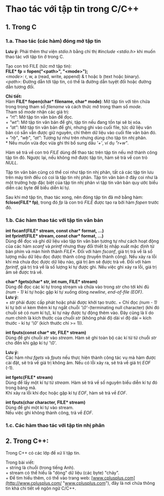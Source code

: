 # Thao tác với tập tin trong C/C++

## 1. Trong C

### 1.a. Thao tác (các hàm) đóng mở tập tin
__Lưu ý:__ Phải thêm thư viện _stdio.h_ bằng chỉ thị _#include \<stdio.h\>_ khi muốn thao tác với tập tin ở trong C.

Tạo con trỏ FILE (tức mở tập tin):  
__FILE* fp = fopen("\<path\>", "\<mode\>");__  
_\<mode\>_: r, w, a (read, write, append) & t hoặc b (text hoặc binary).  
_\<path\>_: Đường dẫn tới tập tin, có thể là đường dẫn tuyệt đối hoặc đường dẫn tương đối.  

__Chi tiết:__  
Hàm __FILE* fopen(char* filename, char* mode)__: Mở tập tin với tên chứa trong trong tham số _filename_ và cách thức mở trong tham số _mode_.  
Tham số _mode_ nhận các giá trị:  
\+ _"rt"_: Mở tập tin văn bản để đọc.  
\+ _"wt"_: Mở tập tin văn bản để ghi, tập tin nếu đang tồn tại sẽ bị xóa.  
\+ _"at"_: Mở tập tin văn bản để ghi, nhưng ghi vào cuối file, tức dữ liệu văn bản có sẵn vẫn được giữ nguyên, chỉ thêm dữ liệu vào cuối file văn bản đó.  
\+ _"rb"_, _"wb"_, _"at"_: Tương tự như trên nhưng dùng cho tập tin nhị phân.  
\* Nếu muốn vừa đọc vừa ghi thì bổ sung dấu _'+'_, ví dụ _"r+w"_.

Hàm sẽ trả về con trỏ _FILE_ dùng để thao tác trên tập tin nếu mở thành công tập tin đó. Ngược lại, nếu không mở được tập tin, hàm sẽ trả về con trỏ _NULL_.  

Tập tin văn bản cũng có thể coi như tập tin nhị phân, tất cả các tập tin lưu trên máy tính đều có coi là tập tin nhị phân. Tập tin văn bản ở đây coi như là một trường hợp đặc biệt của tập tin nhị phân vì tập tin văn bản quy ước biểu diễn các byte để biểu diễn kí tự.

Sau khi mở tập tin, thao tác xong, nên đóng tập tin đã mở bằng hàm: __fclose(FILE* fp)__, trong đó _fp_ là con trỏ _FILE_ được tạo ra bởi hàm _fopen_ trước đó.

### 1.b. Các hàm thao tác với tập tin văn bản  
__int fscanf(FILE* stream, const char* format, ...)__  
__int fprintf(FILE* stream, const char* format, ...)__  
Dùng để đọc và ghi dữ liệu vào tập tin văn bản tương tự như cách hoạt động của các hàm _scanf_ và _printf_ nhưng thay đổi thiết bị nhập xuất mặc định từ bàn phím và màn hình thành _FILE*_.
Đối với hàm _fscanf_, giá trị trả về là số lượng mẫu dữ liệu đọc được thành công (truyền thành công). Nếu xảy ra lỗi khi mà chưa đọc được dữ liệu nào, giá trị âm sẽ được trả về.
Đối với hàm _fprintf_, giá trị trả về là số lượng kí tự được ghi. Nếu việc ghi xảy ra lỗi, giá trị âm sẽ được trả về.  

__char* fgets(char* str, int num, FILE* stream)__  
Dùng để đọc các kí tự trong stream và chứa vào trong _str_ cho tới khi đủ _(num - 1)_ kí tự hoặc gặp kí tự xuống dòng _newline_, _end-of-file_ _(EOF)_.  
__Lưu ý:__  
\+ _str_ phải được cấp phát hoặc phải được khởi tạo trước.
\+ Chỉ đọc _(num - 1)_ kí tự bởi vì kèm thêm kí tự ngắt chuỗi _'\0'_-(terminating null character) (khi đó chuỗi sẽ có _num_ kí tự), kí tự này được tự động thêm vào. Đây cũng là lí do _num_ chính là kích thước của chuỗi _str_ (không phải độ dài vì độ dài = kích thước - kí tự _'\0'_ (kích thước chỉ >= 1)).  

__int fputs(const char* str, FILE* stream)__  
Dùng để ghi chuỗi _str_ vào _stream_. Hàm sẽ ghi toàn bộ các kí từ từ chuỗi _str_ cho đến khi gặp kí tự '\0'.  

__Lưu ý:__  
Các hàm như _fgets_ và _fputs_ nếu thực hiện thành công tác vụ mà hàm được cài đặt, sẽ trả về giá trị không âm. Nếu có lỗi xảy ra, sẽ trả về giá trị _EOF_ (-1).

__int fgetc(FILE* stream)__  
Dùng để lấy một kí tự từ _stream_. Hàm sẽ trả về số nguyên biểu diễn kí tự đó trong bảng mã.  
Khi xảy ra lỗi khi đọc hoặc gặp kí tự _EOF_, hàm sẽ trả về _EOF_.  

__int fputs(char character, FILE* stream)__  
Dùng để ghi một kí tự vào stream.  
Nếu việc ghi không thành công, trả về _EOF_.  

### 1.c. Các hàm thao tác với tập tin nhị phân

## 2. Trong C++:
Trong C++ có các lớp để xử lí tập tin.  

Trong bài viết:  
\+ string là chuỗi (trong tiếng Anh).  
\+ stream có thể hiểu là "dòng" dữ liệu (các byte) "chảy".  
\+ Để tìm hiểu thêm, có thể vào trang web: [www.cplusplus.com](http://www.cplusplus.com/ "www.cplusplus.com"), đây là nơi chứa thông tin khá chi tiết về ngôn ngữ C/C++.  
